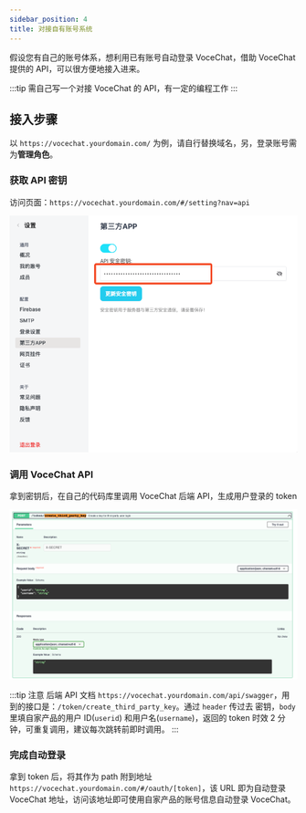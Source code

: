 ```yaml
---
sidebar_position: 4
title: 对接自有账号系统
---
```


假设您有自己的账号体系，想利用已有账号自动登录 VoceChat，借助 VoceChat 提供的 API，可以很方便地接入进来。

:::tip
需自己写一个对接 VoceChat 的 API，有一定的编程工作
:::

## 接入步骤

以 `https://vocechat.yourdomain.com/` 为例，请自行替换域名，另，登录账号需为**管理角色**。

### 获取 API 密钥

访问页面：`https://vocechat.yourdomain.com/#/setting?nav=api`

![第三方APP Secret](image/oauth.secret.png)

### 调用 VoceChat API

拿到密钥后，在自己的代码库里调用 VoceChat 后端 API，生成用户登录的 token

![第三方APP create](image/oauth.create.png)

:::tip 注意
后端 API 文档 `https://vocechat.yourdomain.com/api/swagger`，用到的接口是：`/token/create_third_party_key`。通过 `header` 传过去 密钥，`body` 里填自家产品的用户 ID(`userid`) 和用户名(`username`)，返回的 token 时效 2 分钟，可重复调用，建议每次跳转前即时调用。
:::

### 完成自动登录

拿到 token 后，将其作为 path 附到地址 `https://vocechat.yourdomain.com/#/oauth/[token]`，该 URL 即为自动登录 VoceChat 地址，访问该地址即可使用自家产品的账号信息自动登录 VoceChat。
